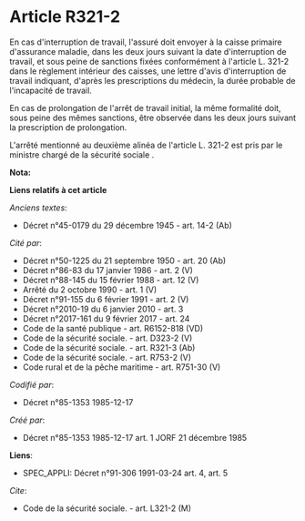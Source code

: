 # Article R321-2

En cas d'interruption de travail, l'assuré doit envoyer à la caisse primaire d'assurance maladie, dans les deux jours suivant
la date d'interruption de travail, et sous peine de sanctions fixées conformément à l'article L. 321-2 dans le règlement
intérieur des caisses, une lettre d'avis d'interruption de travail indiquant, d'après les prescriptions du médecin, la durée
probable de l'incapacité de travail. 

En cas de prolongation de l'arrêt de travail initial, la même formalité doit, sous peine des mêmes sanctions, être observée
dans les deux jours suivant la prescription de prolongation. 

L'arrêté mentionné au deuxième alinéa de l'article L. 321-2 est pris par le ministre chargé de la sécurité sociale    .

**Nota:**



**Liens relatifs à cet article**

_Anciens textes_:

  - Décret n°45-0179 du 29 décembre 1945 - art. 14-2 (Ab)

_Cité par_:

  - Décret n°50-1225 du 21 septembre 1950 - art. 20 (Ab)
  - Décret n°86-83 du 17 janvier 1986 - art. 2 (V)
  - Décret n°88-145 du 15 février 1988 - art. 12 (V)
  - Arrêté du 2 octobre 1990 - art. 1 (V)
  - Décret n°91-155 du 6 février 1991 - art. 2 (V)
  - Décret n°2010-19 du 6 janvier 2010 - art. 3
  - Décret n°2017-161 du 9 février 2017 - art. 24
  - Code de la santé publique - art. R6152-818 (VD)
  - Code de la sécurité sociale. - art. D323-2 (V)
  - Code de la sécurité sociale. - art. R321-3 (Ab)
  - Code de la sécurité sociale. - art. R753-2 (V)
  - Code rural et de la pêche maritime - art. R751-30 (V)

_Codifié par_:

  - Décret n°85-1353 1985-12-17

_Créé par_:

  - Décret n°85-1353 1985-12-17 art. 1 JORF 21 décembre 1985

**Liens**:

  - SPEC_APPLI: Décret n°91-306 1991-03-24 art. 4, art. 5

_Cite_:

  - Code de la sécurité sociale. - art. L321-2 (M)
